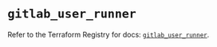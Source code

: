 # `gitlab_user_runner`

Refer to the Terraform Registry for docs: [`gitlab_user_runner`](https://registry.terraform.io/providers/gitlabhq/gitlab/17.9.0/docs/resources/user_runner).
